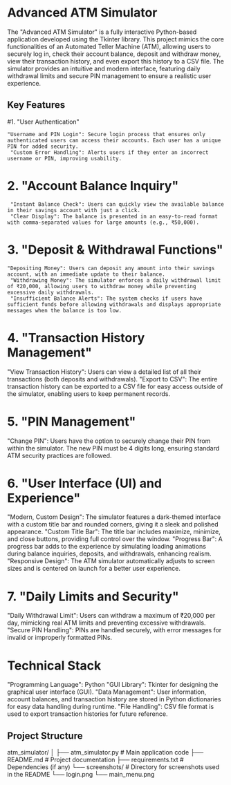 # Advanced ATM Simulator

The "Advanced ATM Simulator" is a fully interactive Python-based application developed using the Tkinter library. This project mimics the core functionalities of an Automated Teller Machine (ATM), allowing users to securely log in, check their account balance, deposit and withdraw money, view their transaction history, and even export this history to a CSV file. The simulator provides an intuitive and modern interface, featuring daily withdrawal limits and secure PIN management to ensure a realistic user experience.

## Key Features

#1. "User Authentication"

    "Username and PIN Login": Secure login process that ensures only authenticated users can access their accounts. Each user has a unique PIN for added security.
     "Custom Error Handling": Alerts users if they enter an incorrect username or PIN, improving usability.

# 2. "Account Balance Inquiry"
     "Instant Balance Check": Users can quickly view the available balance in their savings account with just a click.
     "Clear Display": The balance is presented in an easy-to-read format with comma-separated values for large amounts (e.g., ₹50,000).

# 3. "Deposit & Withdrawal Functions"

    "Depositing Money": Users can deposit any amount into their savings account, with an immediate update to their balance.
     "Withdrawing Money": The simulator enforces a daily withdrawal limit of ₹20,000, allowing users to withdraw money while preventing excessive daily withdrawals.
     "Insufficient Balance Alerts": The system checks if users have sufficient funds before allowing withdrawals and displays appropriate messages when the balance is too low.

# 4. "Transaction History Management"
    
  "View Transaction History": Users can view a detailed list of all their transactions (both deposits and withdrawals).
  "Export to CSV": The entire transaction history can be exported to a CSV file for easy access outside of the simulator, enabling users to keep permanent records.

# 5. "PIN Management"
  "Change PIN": Users have the option to securely change their PIN from within the simulator. The new PIN must be 4 digits long, ensuring standard ATM security practices are followed.

# 6. "User Interface (UI) and Experience"

  "Modern, Custom Design": The simulator features a dark-themed interface with a custom title bar and rounded corners, giving it a sleek and polished appearance.
  "Custom Title Bar": The title bar includes maximize, minimize, and close buttons, providing full control over the window.
  "Progress Bar": A progress bar adds to the experience by simulating loading animations during balance inquiries, deposits, and withdrawals, enhancing realism.
  "Responsive Design": The ATM simulator automatically adjusts to screen sizes and is centered on launch for a better user experience.

# 7. "Daily Limits and Security"
    
  "Daily Withdrawal Limit": Users can withdraw a maximum of ₹20,000 per day, mimicking real ATM limits and preventing excessive withdrawals.
  "Secure PIN Handling": PINs are handled securely, with error messages for invalid or improperly formatted PINs.

# Technical Stack

 "Programming Language": Python
 "GUI Library": Tkinter for designing the graphical user interface (GUI).
 "Data Management": User information, account balances, and transaction history are stored in Python dictionaries for easy data handling during runtime.
 "File Handling": CSV file format is used to export transaction histories for future reference.

## Project Structure

atm_simulator/
│
├── atm_simulator.py  # Main application code
├── README.md         # Project documentation
├── requirements.txt  # Dependencies (if any)
└── screenshots/      # Directory for screenshots used in the README
    └── login.png
    └── main_menu.png
